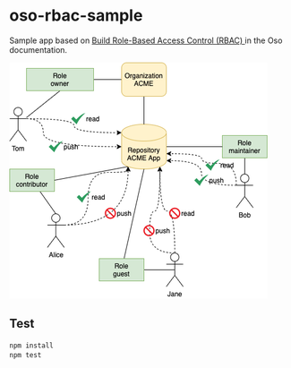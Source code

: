 # oso-rbac-sample

Sample app based on [Build Role-Based Access Control (RBAC)
](https://docs.osohq.com/node/guides/rbac.html) in the Oso documentation.

![](assets/diagram.png)

## Test

```sh
npm install
npm test
```
